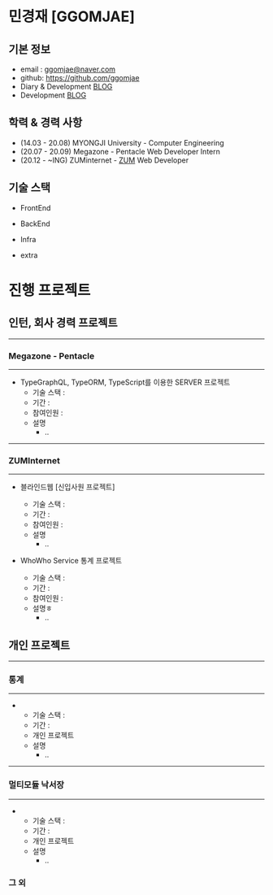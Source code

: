 # 민경재 [GGOMJAE]

## 기본 정보

-   email : ggomjae@naver.com
-   github: https://github.com/ggomjae
-   Diary & Development [BLOG](https://blog.naver.com/ggomjae)
-   Development [BLOG](https://velog.io/@ggomjae)

## 학력 & 경력 사항 

- (14.03 - 20.08) MYONGJI University - Computer Engineering
- (20.07 - 20.09) Megazone - Pentacle Web Developer Intern
- (20.12 -  ~ING) ZUMinternet - [ZUM](https://zum.com/) Web Developer 

## 기술 스택

-   FrontEnd

-   BackEnd

-   Infra

-   extra

# 진행 프로젝트


## 인턴, 회사 경력 프로젝트
---
### Megazone - Pentacle
---
-   TypeGraphQL, TypeORM, TypeScript를 이용한 SERVER 프로젝트
    -   기술 스택 :
    -   기간 :
    -   참여인원 :
    -   설명
        -   ..


---
### ZUMInternet
---
-   블라인드웹 [신입사원 프로젝트]
    -   기술 스택 :
    -   기간 :
    -   참여인원 :
    -   설명
        -   ..

-   WhoWho Service 통계 프로젝트
    -   기술 스택 :
    -   기간 :
    -   참여인원 :
    -   설명ㅎ
        -   ..

## 개인 프로젝트
---
### 통계
---
-   
    -   기술 스택 : 
    -   기간 : 
    -   개인 프로젝트
    -   설명
        -   ..

---
### 멀티모듈 낙서장
---
-   
    -   기술 스택 : 
    -   기간 : 
    -   개인 프로젝트
    -   설명
        -   ..
### 그 외

